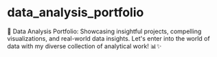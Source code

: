# data_analysis_portfolio
🌟 Data Analysis Portfolio: Showcasing insightful projects, compelling visualizations, and real-world data insights. Let's enter into the world of data with my diverse collection of analytical work! 📊✨
